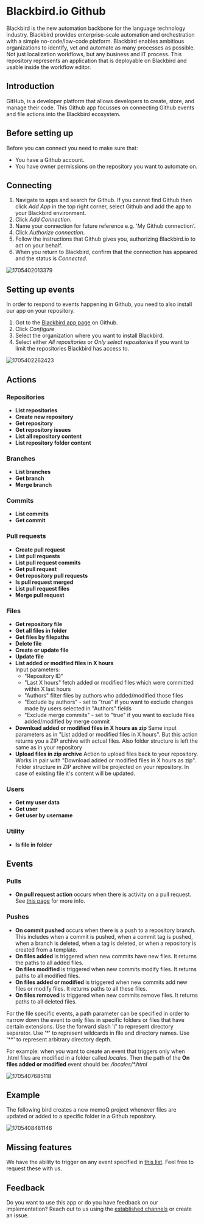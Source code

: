 # Blackbird.io Github

Blackbird is the new automation backbone for the language technology industry. Blackbird provides enterprise-scale automation and orchestration with a simple no-code/low-code platform. Blackbird enables ambitious organizations to identify, vet and automate as many processes as possible. Not just localization workflows, but any business and IT process. This repository represents an application that is deployable on Blackbird and usable inside the workflow editor.

## Introduction

<!-- begin docs -->

GitHub, is a developer platform that allows developers to create, store, and manage their code. This Github app focusses on connecting Github events and file actions into the Blackbird ecosystem.

## Before setting up

Before you can connect you need to make sure that:

- You have a Github account.
- You have owner permissions on the repository you want to automate on.

## Connecting

1. Navigate to apps and search for Github. If you cannot find Github then click _Add App_ in the top right corner, select Github and add the app to your Blackbird environment.
2. Click _Add Connection_.
3. Name your connection for future reference e.g. 'My Github connection'.
4. Click _Authorize connection_.
5. Follow the instructions that Github gives you, authorizing Blackbird.io to act on your behalf.
6. When you return to Blackbird, confirm that the connection has appeared and the status is _Connected_.

![1705402013379](image/README/1705402013379.png)

## Setting up events

In order to respond to events happening in Github, you need to also install our app on your repository.

1. Got to the [Blackbird app page](https://github.com/apps/blackbird-io) on Github.
2. Click _Configure_
3. Select the organization where you want to install Blackbird.
4. Select either _All repositories_ or _Only select repositories_ if you want to limit the repositories Blackbird has access to.

![1705402262423](image/README/1705402262423.png)

## Actions

### Repositories

- **List repositories**
- **Create new repository**
- **Get repository**
- **Get repository issues**
- **List all repository content**
- **List repository folder content**

### Branches

- **List branches**
- **Get branch**
- **Merge branch**

### Commits

- **List commits**
- **Get commit**

### Pull requests

- **Create pull request**
- **List pull requests**
- **List pull request commits**
- **Get pull request**
- **Get repository pull requests**
- **Is pull request merged**
- **List pull request files**
- **Merge pull request**

### Files

- **Get repository file**
- **Get all files in folder**
- **Get files by filepaths**
- **Delete file**
- **Create or update file**
- **Update file**
- **List added or modified files in X hours** </br>
  Input parameters:
  - "Repository ID"
  - "Last X hours" fetch added or modified files which were committed within X last hours
  - "Authors" filter files by authors who added/modified those files
  - "Exclude by authors" - set to "true" if you want to exclude changes made by users selected in "Authors" fields
  - "Exclude merge commits" - set to "true" if you want to exclude files added/modified by merge commit
- **Download added or modified files in X hours as zip**
  Same input parameters as in "List added or modified files in X hours". But this action returns you a ZIP archive with actual files. Also folder structure is left the same as in your repository
- **Upload files in zip archive**
  Action to upload files back to your repository. Works in pair with "Download added or modified files in X hours as zip". Folder structure in ZIP archive will be projected on your repository. In case of existing file it's content will be updated.
### Users

- **Get my user data**
- **Get user**
- **Get user by username**

### Utility

- **Is file in folder**

## Events

### Pulls

- **On pull request action** occurs when there is activity on a pull request. See [this page](https://docs.github.com/en/webhooks/webhook-events-and-payloads#pull_request) for more info.

### Pushes

- **On commit pushed** occurs when there is a push to a repository branch. This includes when a commit is pushed, when a commit tag is pushed, when a branch is deleted, when a tag is deleted, or when a repository is created from a template.
- **On files added** is triggered when new commits have new files. It returns the paths to all added files.
- **On files modified** is triggered when new commits modify files. It returns paths to all modified files.
- **On files added or modified** is triggered when new commits add new files or modify files. It returns paths to all these files.
- **On files removed** is triggered when new commits remove files. It returns paths to all deleted files.

For the file specific events, a path parameter can be specified in order to narrow down the event to only files in specific folders or files that have certain extensions. Use the forward slash '/' to represent directory separator. Use '\*' to represent wildcards in file and directory names. Use '\*\*' to represent arbitrary directory depth.

For example: when you want to create an event that triggers only when .html files are modified in a folder called _locales_. Then the path of the **On files added or modified** event should be: _/locales/\*.html_

![1705407685118](image/README/1705407685118.png)

## Example

The following bird creates a new memoQ project whenever files are updated or added to a specific folder in a Github repository.

![1705408481146](image/README/1705408481146.png)

## Missing features

We have the ability to trigger on any event specified in [this list](https://docs.github.com/en/webhooks/webhook-events-and-payloads). Feel free to request these with us.

## Feedback

Do you want to use this app or do you have feedback on our implementation? Reach out to us using the [established channels](https://www.blackbird.io/) or create an issue.

<!-- end docs -->
